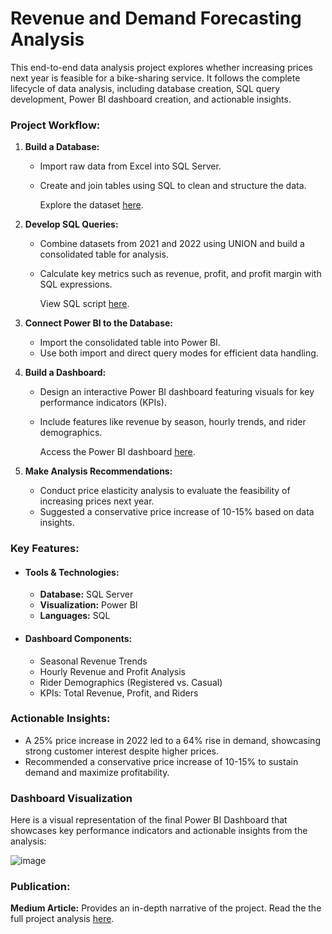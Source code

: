 # Revenue and Demand Forecasting Analysis

This end-to-end data analysis project explores whether increasing prices next year is feasible for a bike-sharing service. It follows the complete lifecycle of data analysis, including database creation, SQL query development, Power BI dashboard creation, and actionable insights.

### Project Workflow:

1. **Build a Database:**
   * Import raw data from Excel into SQL Server.
   * Create and join tables using SQL to clean and structure the data.
     
     Explore the dataset [here](https://github.com/Gaelim/YT_bike_share).

2. **Develop SQL Queries:**
   * Combine datasets from 2021 and 2022 using UNION and build a consolidated table for analysis.
   * Calculate key metrics such as revenue, profit, and profit margin with SQL expressions.
     
     View SQL script [here](https://github.com/soumya-thoutam/Revenue-and-Demand-Forecasting-Analysis/blob/main/Revenue_and_Demand_Forecasting_Analysis.sql).

3. **Connect Power BI to the Database:**
   * Import the consolidated table into Power BI.
   * Use both import and direct query modes for efficient data handling.

4. **Build a Dashboard:**
   * Design an interactive Power BI dashboard featuring visuals for key performance indicators (KPIs).
   * Include features like revenue by season, hourly trends, and rider demographics.
     
     Access the Power BI dashboard [here](https://github.com/soumya-thoutam/Revenue-and-Demand-Forecasting-Analysis/blob/main/Data%20Analysis%20End-to-End%20Project.pbix).

5. **Make Analysis Recommendations:**
   * Conduct price elasticity analysis to evaluate the feasibility of increasing prices next year.
   * Suggested a conservative price increase of 10-15% based on data insights.

### Key Features:

* #### Tools & Technologies:
    * **Database:** SQL Server
    * **Visualization:** Power BI
    * **Languages:** SQL

* #### Dashboard Components:
    * Seasonal Revenue Trends
    * Hourly Revenue and Profit Analysis
    * Rider Demographics (Registered vs. Casual)
    * KPIs: Total Revenue, Profit, and Riders

### Actionable Insights:

* A 25% price increase in 2022 led to a 64% rise in demand, showcasing strong customer interest despite higher prices.
* Recommended a conservative price increase of 10-15% to sustain demand and maximize profitability.

### **Dashboard Visualization**
Here is a visual representation of the final Power BI Dashboard that showcases key performance indicators and actionable insights from the analysis:

![image](https://github.com/user-attachments/assets/c44cc80f-042f-4621-8b26-94693e00f3ad)


### Publication:
**Medium Article:** Provides an in-depth narrative of the project. Read the the full project analysis [here](https://soumya-thoutam.medium.com/revenue-and-demand-forecasting-analysis-a-data-driven-pricing-strategy-for-bike-share-43bb380c88ce).
